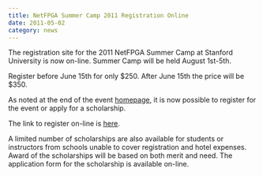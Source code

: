 ```yaml
---
title: NetFPGA Summer Camp 2011 Registration Online
date: 2011-05-02
category: news
---
```


The registration site for the 2011 NetFPGA Summer Camp at Stanford University is now on-line. Summer Camp will be held August 1st-5th.

Register before June 15th for only $250. After June 15th the price will be $350.

As noted at the end of the event [homepage](/_pages/2011-08-01-NetFPGA-Summer-Camp-2011.html), it is now possible to register for the event or apply for a scholarship.

The link to register on-line is [here](http://www.certain.com/system/profile/form/index.cfm?PKformID=0x1089556e8bd).

A limited number of scholarships are also available for students or instructors from schools unable to cover registration and hotel expenses. Award of the scholarships will be based on both merit and need. The application form for the scholarship is available on-line.

